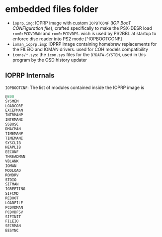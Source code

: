 # embedded files folder

- `ioprp.img`: IOPRP image with custom `IOPBTCONF` (_IOP BooT CONFiguration file_), crafted specifically to make the PSX-DESR load `rom0:PCDVDMAN` and `rom0:PCDVDFS`. wich is used by PS2BBL at startup to enforce disc reader into PS2 mode [^IOPBOOTCONF]
- `ioman_ioprp.img`: IOPRP image containing homebrew replacements for the FILEIO and IOMAN drivers. used for COH models compatibility
- `icons/*.sys`: the `icon.sys` files for the `B?DATA-SYSTEM`, used in this program by the OSD history updater


## IOPRP Internals
`IOPBOOTCNF`: The list of modules contained inside the IOPRP image is
```c
@800
SYSMEM
LOADCORE
EXCEPMAN
INTRMANP
INTRMANI
SSBUSC
DMACMAN
TIMEMANP
TIMEMANI
SYSCLIB
HEAPLIB
EECONF
THREADMAN
VBLANK
IOMAN
MODLOAD
ROMDRV
STDIO
SIFMAN
IGREETING
SIFCMD
REBOOT
LOADFILE
PCDVDMAN
PCDVDFSV
SIFINIT
FILEIO
SECRMAN
EESYNC
```
